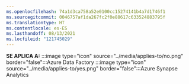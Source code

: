 ```yaml
---
ms.openlocfilehash: 74a1d3ca758a52e0100cc15274141b4a7d1746f1
ms.sourcegitcommit: 0046757af1da267fc2f0e88617c633524883795f
ms.translationtype: HT
ms.contentlocale: es-ES
ms.lasthandoff: 08/13/2021
ms.locfileid: "121745029"
---
```

**SE APLICA A:** :::image type="icon" source="../media/applies-to/no.png" border="false":::Azure Data Factory :::image type="icon" source="../media/applies-to/yes.png" border="false":::Azure Synapse Analytics 
